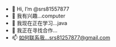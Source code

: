 - 👋 Hi, I’m @srs81557877
- 👀 我有兴趣...computer
- 🌱 我现在正在学习...java
- 💞️ 我正在寻找合作...
- 📫 如何联系我...srs81257877@gmail.com

<!---
srs81557877/srs81557877 is a ✨ special ✨ repository because its `README.md` (this file) appears on your GitHub profile.
You can click the Preview link to take a look at your changes.
--->
